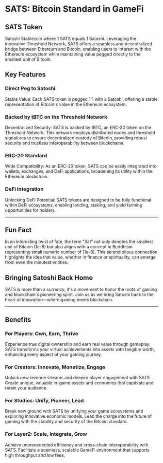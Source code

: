 # SATS: Bitcoin Standard in GameFi

## SATS Token

Satoshi Stablecoin where 1 SATS equals 1 Satoshi. Leveraging the innovative Threshold Network, SATS offers a seamless and decentralized bridge between Ethereum and Bitcoin, enabling users to interact with the Ethereum ecosystem while maintaining value pegged directly to the smallest unit of Bitcoin.

## Key Features

### Direct Peg to Satoshi
Stable Value: Each SATS token is pegged 1:1 with a Satoshi, offering a stable representation of Bitcoin's value in the Ethereum ecosystem.

### Backed by tBTC on the Threshold Network

Decentralized Security: SATS is backed by tBTC, an ERC-20 token on the Threshold Network. This network employs distributed nodes and threshold signatures to ensure decentralized custody of Bitcoin, providing robust security and trustless interoperability between blockchains.

### ERC-20 Standard

Wide Compatibility: As an ERC-20 token, SATS can be easily integrated into wallets, exchanges, and DeFi applications, broadening its utility within the Ethereum blockchain.

### DeFi Integration
Unlocking DeFi Potential: SATS tokens are designed to be fully functional within DeFi ecosystems, enabling lending, staking, and yield farming opportunities for holders.

---

## Fun Fact

In an interesting twist of fate, the term "Sat" not only denotes the smallest unit of Bitcoin (1e-8) but also aligns with a concept in Buddhism representing small numeric number of (1e-8). This serendipitous connection highlights the idea that value, whether in finance or spirituality, can emerge from even the minutest entities.

## Bringing Satoshi Back Home

SATS is more than a currency; it's a movement to honor the roots of gaming and blockchain's pioneering spirit. Join us as we bring Satoshi back to the heart of innovation—where gaming meets blockchain.

---

## Benefits

### For Players: Own, Earn, Thrive

Experience true digital ownership and earn real value through gameplay. SATS transforms your virtual achievements into assets with tangible worth, enhancing every aspect of your gaming journey.

### For Creators: Innovate, Monetize, Engage

Unlock new revenue streams and deepen player engagement with SATS. Create unique, valuable in-game assets and economies that captivate and retain your audience.

### For Studios: Unify, Pioneer, Lead

Break new ground with SATS by unifying your game ecosystems and exploring innovative economic models. Lead the charge into the future of gaming with the stability and security of the Bitcoin standard.

### For Layer2: Scale, Integrate, Grow

Achieve unprecedented efficiency and cross-chain interoperability with SATS. Facilitate a seamless, scalable GameFi environment that supports high throughput and low fees.

